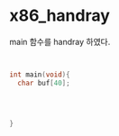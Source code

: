# x86_handray

main 함수를 handray 하였다.


```C


int main(void){
  char buf[40];
  



}
  
  
   



```


